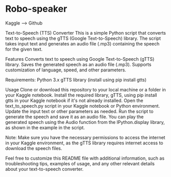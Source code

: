 # Robo-speaker
Kaggle --> Github

Text-to-Speech (TTS) Converter
This is a simple Python script that converts text to speech using the gTTS (Google Text-to-Speech) library. The script takes input text and generates an audio file (.mp3) containing the speech for the given text.

Features
Converts text to speech using Google Text-to-Speech (gTTS) library.
Saves the generated speech as an audio file (.mp3).
Supports customization of language, speed, and other parameters.

Requirements:
Python 3.x
gTTS library (install using pip install gtts)

Usage
Clone or download this repository to your local machine or a folder in your Kaggle notebook.
Install the required library, gTTS, using pip install gtts in your Kaggle notebook if it's not already installed.
Open the text_to_speech.py script in your Kaggle notebook or Python environment.
Update the input text or other parameters as needed.
Run the script to generate the speech and save it as an audio file.
You can play the generated speech using the Audio function from the IPython.display library, as shown in the example in the script.

Note: Make sure you have the necessary permissions to access the internet in your Kaggle environment, as the gTTS library requires internet access to download the speech files.

Feel free to customize this README file with additional information, such as troubleshooting tips, examples of usage, and any other relevant details about your text-to-speech converter.

